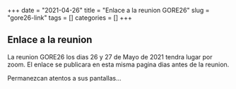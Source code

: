 +++ 
date = "2021-04-26"
title = "Enlace a la reunion GORE26"
slug = "gore26-link" 
tags = []
categories = []
+++

## Enlace a la reunion

La reunion GORE26 los dias 26 y 27 de Mayo de 2021 tendra lugar por zoom. 
El enlace se publicara en esta misma pagina dias antes de la reunion.

Permanezcan atentos a sus pantallas...
